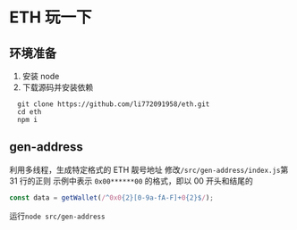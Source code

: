# ETH 玩一下

## 环境准备

1. 安装 node
2. 下载源码并安装依赖

```
  git clone https://github.com/li772091958/eth.git
  cd eth
  npm i
```

## gen-address

利用多线程，生成特定格式的 ETH 靓号地址
修改`/src/gen-address/index.js`第 31 行的正则
示例中表示 `0x00******00` 的格式，即以 00 开头和结尾的

```javascript
const data = getWallet(/^0x0{2}[0-9a-fA-F]+0{2}$/);
```

运行`node src/gen-address`
